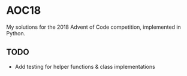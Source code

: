# AOC18

My solutions for the 2018 Advent of Code competition, implemented in Python.

## TODO

- Add testing for helper functions & class implementations

